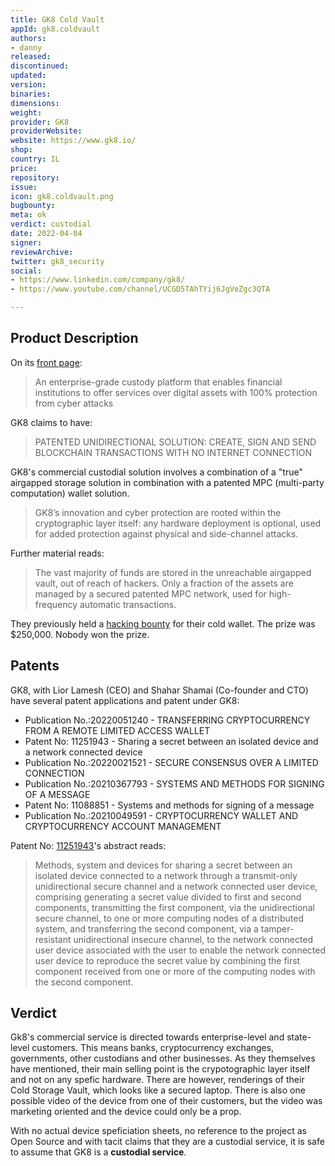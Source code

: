 ```yaml
---
title: GK8 Cold Vault
appId: gk8.coldvault
authors:
- danny
released: 
discontinued: 
updated: 
version: 
binaries: 
dimensions: 
weight: 
provider: GK8
providerWebsite: 
website: https://www.gk8.io/
shop: 
country: IL
price: 
repository: 
issue: 
icon: gk8.coldvault.png
bugbounty: 
meta: ok
verdict: custodial
date: 2022-04-04
signer: 
reviewArchive: 
twitter: gk8_security
social:
- https://www.linkedin.com/company/gk8/
- https://www.youtube.com/channel/UCGD5TAhTYij6JgVeZgc3QTA

---
```


## Product Description 

On its [front page](https://www.gk8.io/):

> An enterprise-grade custody platform that enables financial institutions to offer services over digital assets with 100% protection from cyber attacks

GK8 claims to have:

> PATENTED UNIDIRECTIONAL SOLUTION: CREATE, SIGN AND SEND BLOCKCHAIN TRANSACTIONS WITH NO INTERNET CONNECTION

GK8's commercial custodial solution involves a combination of a "true" airgapped storage solution in combination with a patented MPC (multi-party computation) wallet solution. 

> GK8’s innovation and cyber protection are rooted within the cryptographic layer itself: any hardware deployment is optional, used for added protection against physical and side-channel attacks.

Further material reads: 

> The vast majority of funds are stored in the unreachable airgapped vault, out of reach of hackers. Only a fraction of the assets are managed by a secured patented MPC network, used for high-frequency automatic transactions.

They previously held a [hacking bounty](https://hackernoon.com/takeaways-from-our-dollar250000-bounty-for-hacking-our-cold-wallet-cwr632j8) for their cold wallet. The prize was $250,000. Nobody won the prize. 

## Patents 

GK8, with Lior Lamesh (CEO) and Shahar Shamai (Co-founder and CTO) have several patent applications and patent under GK8: 

- Publication No.:20220051240 - TRANSFERRING CRYPTOCURRENCY FROM A REMOTE LIMITED ACCESS WALLET
- Patent No: 11251943 - Sharing a secret between an isolated device and a network connected device
- Publication No.:20220021521 - SECURE CONSENSUS OVER A LIMITED CONNECTION
- Publication No.:20210367793 - SYSTEMS AND METHODS FOR SIGNING OF A MESSAGE
- Patent No: 11088851 - Systems and methods for signing of a message
- Publication No.:20210049591 - CRYPTOCURRENCY WALLET AND CRYPTOCURRENCY ACCOUNT MANAGEMENT

Patent No: [11251943](https://patents.google.com/patent/US11251943B2/en?oq=11251943)'s abstract reads: 

> Methods, system and devices for sharing a secret between an isolated device connected to a network through a transmit-only unidirectional secure channel and a network connected user device, comprising generating a secret value divided to first and second components, transmitting the first component, via the unidirectional secure channel, to one or more computing nodes of a distributed system, and transferring the second component, via a tamper-resistant unidirectional insecure channel, to the network connected user device associated with the user to enable the network connected user device to reproduce the secret value by combining the first component received from one or more of the computing nodes with the second component.

## Verdict

Gk8's commercial service is directed towards enterprise-level and state-level customers. This means banks, cryptocurrency exchanges, governments, other custodians and other businesses. As they themselves have mentioned, their main selling point is the crypotographic layer itself and not on any spefic hardware. There are however, renderings of their Cold Storage Vault, which looks like a secured laptop. There is also one possible video of the device from one of their customers, but the video was marketing oriented and the device could only be a prop.

With no actual device speficiation sheets, no reference to the project as Open Source and with tacit claims that they are a custodial service, it is safe to assume that GK8 is a **custodial service**.
